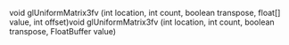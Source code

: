 void glUniformMatrix3fv (int location, int count, boolean transpose, float[] value, int offset)void glUniformMatrix3fv (int location, int count, boolean transpose, FloatBuffer value)